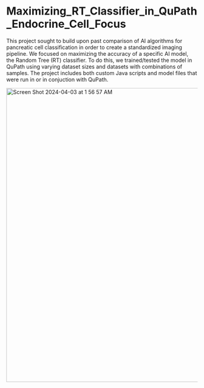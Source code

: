 # Maximizing_RT_Classifier_in_QuPath_Endocrine_Cell_Focus

This project sought to build upon past comparison of AI algorithms for pancreatic cell classification in order to create a standardized imaging pipeline. We focused on maximizing the accuracy of a specific AI model, the Random Tree (RT) classifier. To do this, we trained/tested the model in QuPath using varying dataset sizes and datasets with combinations of samples. The project includes both custom Java scripts and model files that were run in or in conjuction with QuPath.

<img width="776" alt="Screen Shot 2024-04-03 at 1 56 57 AM" src="https://github.com/jaredcoleman17/Maximizing_RT_Classifier_in_QuPath_Endocrine_Cell_Focus/assets/103899268/5038ea7d-a428-42dd-b0d9-76e523ff2155">

